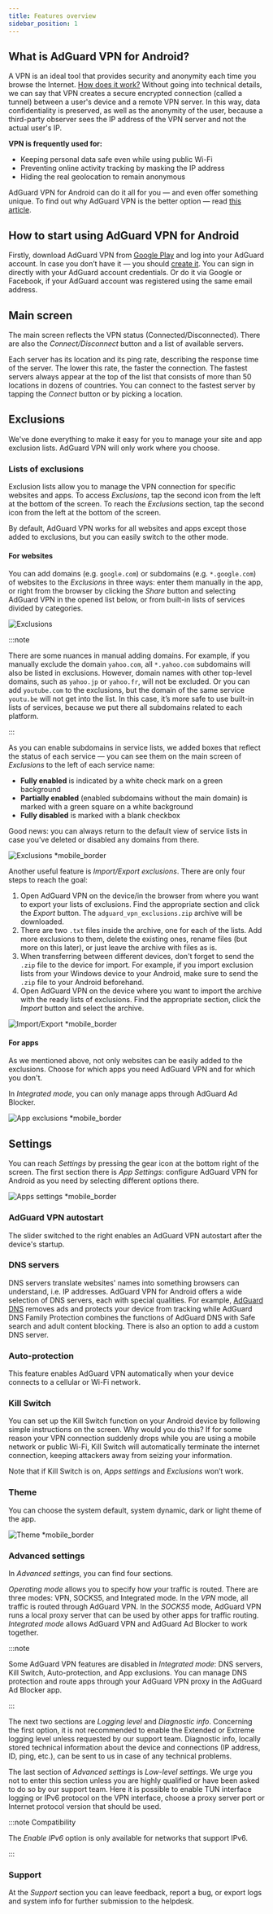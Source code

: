 ```yaml
---
title: Features overview
sidebar_position: 1
---
```


## What is AdGuard VPN for Android?

A VPN is an ideal tool that provides security and anonymity each time you browse the Internet. [How does it work?](/general/how-vpn-works) Without going into technical details, we can say that VPN creates a secure encrypted connection (called a tunnel) between a user's device and a remote VPN server. In this way, data confidentiality is preserved, as well as the anonymity of the user, because a third-party observer sees the IP address of the VPN server and not the actual user's IP.

**VPN is frequently used for:**

- Keeping personal data safe even while using public Wi-Fi
- Preventing online activity tracking by masking the IP address
- Hiding the real geolocation to remain anonymous

AdGuard VPN for Android can do it all for you — and even offer something unique. To find out why AdGuard VPN is the better option — read [this article](/general/why-adguard-vpn).

## How to start using AdGuard VPN for Android

Firstly, download AdGuard VPN from [Google Play](https://play.google.com/store/apps/details?id=com.adguard.vpn) and log into your AdGuard account. In case you don’t have it — you should [create it](https://auth.adguard.com/login.html). You can sign in directly with your AdGuard account credentials. Or do it via Google or Facebook, if your AdGuard account was registered using the same email address.

## Main screen

The main screen reflects the VPN status (Connected/Disconnected). There are also the *Connect/Disconnect* button and a list of available servers.

Each server has its location and its ping rate, describing the response time of the server. The lower this rate, the faster the connection. The fastest servers always appear at the top of the list that consists of more than 50 locations in dozens of countries. You can connect to the fastest server by tapping the *Connect* button or by picking a location.

## Exclusions

We've done everything to make it easy for you to manage your site and app exclusion lists. AdGuard VPN will only work where you choose.

### Lists of exclusions

Exclusion lists allow you to manage the VPN connection for specific websites and apps. To access *Exclusions*, tap the second icon from the left at the bottom of the screen. To reach the *Exclusions* section, tap the second icon from the left at the bottom of the screen.

By default, AdGuard VPN works for all websites and apps except those added to exclusions, but you can easily switch to the other mode.

#### For websites

You can add domains (e.g. `google.com`) or subdomains (e.g. `*.google.com`) of websites to the *Exclusions* in three ways: enter them manually in the app, or right from the browser by clicking the *Share* button and selecting AdGuard VPN in the opened list below, or from built-in lists of services divided by categories.

![Exclusions](https://cdn.adguardvpn.com/public/Adguard/kb/VPN/Screenshots/add_site_android.jpg)

:::note

There are some nuances in manual adding domains. For example, if you manually exclude the domain `yahoo.com`, all `*.yahoo.com` subdomains will also be listed in exclusions. However, domain names with other top-level domains, such as `yahoo.jp` or `yahoo.fr`, will not be excluded. Or you can add `youtube.com` to the exclusions, but the domain of the same service `youtu.be` will not get into the list. In this case, it’s more safe to use built-in lists of services, because we put there all subdomains related to each platform.

:::

As you can enable subdomains in service lists, we added boxes that reflect the status of each service — you can see them on the main screen of *Exclusions* to the left of each service name:

- **Fully enabled** is indicated by a white check mark on a green background
- **Partially enabled** (enabled subdomains without the main domain) is marked with a green square on a white background
- **Fully disabled** is marked with a blank checkbox

 Good news: you can always return to the default view of service lists in case you’ve deleted or disabled any domains from there.

![Exclusions *mobile_border](https://cdn.adguardvpn.com/content/kb/vpn/android/statuses.png)

Another useful feature is *Import/Export exclusions*. There are only four steps to reach the goal:

1. Open AdGuard VPN on the device/in the browser from where you want to export your lists of exclusions. Find the appropriate section and click the *Export* button. The `adguard_vpn_exclusions.zip` archive will be downloaded.
2. There are two `.txt` files inside the archive, one for each of the lists. Add more exclusions to them, delete the existing ones, rename files (but more on this later), or just leave the archive with files as is.
3. When transferring between different devices, don't forget to send the `.zip` file to the device for import. For example, if you import exclusion lists from your Windows device to your Android, make sure to send the `.zip` file to your Android beforehand.
4. Open AdGuard VPN on the device where you want to import the archive with the ready lists of exclusions. Find the appropriate section, click the *Import* button and select the archive.

![Import/Export *mobile_border](https://cdn.adguardvpn.com/content/kb/vpn/android/imp-exp.png)

#### For apps

As we mentioned above, not only websites can be easily added to the exclusions. Choose for which apps you need AdGuard VPN and for which you don't.

In *Integrated mode*, you can only manage apps through AdGuard Ad Blocker.

![App exclusions *mobile_border](https://cdn.adguardvpn.com/content/kb/vpn/android/apps_settings.png)

## Settings

You can reach *Settings* by pressing the gear icon at the bottom right of the screen. The first section there is *App Settings*: configure AdGuard VPN for Android as you need by selecting different options there.

![Apps settings *mobile_border](https://cdn.adguardvpn.com/content/kb/vpn/android/app_settings.png)

### AdGuard VPN autostart

The slider switched to the right enables an AdGuard VPN autostart after the device's startup.

### DNS servers

DNS servers translate websites' names into something browsers can understand, i.e. IP addresses. AdGuard VPN for Android offers a wide selection of DNS servers, each with special qualities. For example, [AdGuard DNS](https://adguard-dns.io/kb/) removes ads and protects your device from tracking while AdGuard DNS Family Protection combines the functions of AdGuard DNS with Safe search and adult content blocking. There is also an option to add a custom DNS server.

### Auto-protection

This feature enables AdGuard VPN automatically when your device connects to a cellular or Wi-Fi network.

### Kill Switch

You can set up the Kill Switch function on your Android device by following simple instructions on the screen. Why would you do this? If for some reason your VPN connection suddenly drops while you are using a mobile network or public Wi-Fi, Kill Switch will automatically terminate the internet connection, keeping attackers away from seizing your information.

Note that if Kill Switch is on, *Apps settings* and *Exclusions* won’t work.

### Theme

You can choose the system default, system dynamic, dark or light theme of the app.

![Theme *mobile_border](https://cdn.adtidy.org/content/kb/vpn/android/theme-screens.jpg)

### Advanced settings

In *Advanced settings*, you can find four sections.

*Operating mode* allows you to specify how your traffic is routed. There are three modes: VPN, SOCKS5, and Integrated mode. In the *VPN* mode, all traffic is routed through AdGuard VPN. In the *SOCKS5* mode, AdGuard VPN runs a local proxy server that can be used by other apps for traffic routing. *Integrated mode* allows AdGuard VPN and AdGuard Ad Blocker to work together.

:::note

Some AdGuard VPN features are disabled in *Integrated mode*: DNS servers, Kill Switch, Auto-protection, and App exclusions. You can manage DNS protection and route apps through your AdGuard VPN proxy in the AdGuard Ad Blocker app.

:::

The next two sections are *Logging level* and *Diagnostic info*. Concerning the first option, it is not recommended to enable the Extended or Extreme logging level unless requested by our support team. Diagnostic info, locally stored technical information about the device and connections (IP address, ID, ping, etc.), can be sent to us in case of any technical problems.

The last section of *Advanced settings* is *Low-level settings*. We urge you not to enter this section unless you are highly qualified or have been asked to do so by our support team. Here it is possible to enable TUN interface logging or IPv6 protocol on the VPN interface, choose a proxy server port or Internet protocol version that should be used.

:::note Compatibility

The *Enable IPv6* option is only available for networks that support IPv6.

:::

### Support

At the *Support* section you can leave feedback, report a bug, or export logs and system info for further submission to the helpdesk.
